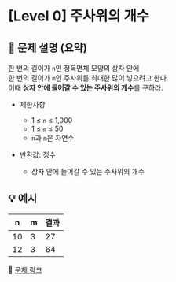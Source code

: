 # [Level 0] 주사위의 개수

## 📝 문제 설명 (요약)
한 변의 길이가 `n`인 정육면체 모양의 상자 안에  
한 변의 길이가 `m`인 주사위를 최대한 많이 넣으려고 한다.  
이때 **상자 안에 들어갈 수 있는 주사위의 개수**를 구하라.

- 제한사항  
  - 1 ≤ `n` ≤ 1,000  
  - 1 ≤ `m` ≤ 50  
  - `n`과 `m`은 자연수

- 반환값: 정수  
  - 상자 안에 들어갈 수 있는 주사위의 개수

## 💡 예시
| n | m | 결과 |
|---|---|------|
| 10 | 3 | 27 |
| 12 | 3 | 64 |

🔗 [문제 링크](https://school.programmers.co.kr/learn/courses/30/lessons/120845)
